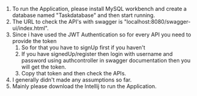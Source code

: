 1. To run the Application, please install MySQL workbench and create a database named "Taskdatabase" and then start running.
2. The URL to check the API's with swagger is "localhost:8080/swagger-ui/index.html".
3. Since i have used the JWT Authentication so for every API you need to provide the token
    1) So for that you have to signUp first if you haven't
    2) If you have signedUp/register then login with username and password using authcontroller in swagger documentation then you will get the token.
    3) Copy that token and then check the APIs.
4. I generally didn't made any assumptions so far.
5. Mainly please download the Intellij to run the Application.